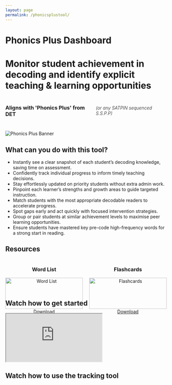 ```yaml
---
layout: page
permalink: /phonicsplustool/
---
```

<div class="hero-header">
  <h1 class="hero-title">Phonics Plus Dashboard</h1>
</div>
<h1>Monitor student achievement in decoding and identify explicit teaching & learning opportunities</h1>
<div style="display: flex; align-items: baseline; gap: 10px;">
  <h3>Aligns with 'Phonics Plus' from DET</h3>
  <h6 style="font-weight: 300;">(or any SATPIN sequenced S.S.P.P)</h6>
</div>

<p class="center-text">
  <img src="{{ '/assets/img/phonicsplusbanner.png' | relative_url }}" alt="Phonics Plus Banner" />
</p>

<h2>What can you do with this tool?</h2>
<ul class="lead">
    <li>Instantly see a clear snapshot of each student’s decoding knowledge, saving time on assessment.</li>
    <li>Confidently track individual progress to inform timely teaching decisions.</li>
    <li>Stay effortlessly updated on priority students without extra admin work.</li>
    <li>Pinpoint each learner’s strengths and growth areas to guide targeted instruction.</li>
    <li>Match students with the most appropriate decodable readers to accelerate progress.</li>
    <li>Spot gaps early and act quickly with focused intervention strategies.</li>
    <li>Group or pair students at similar achievement levels to maximise peer learning opportunities.</li>
    <li>Ensure students have mastered key pre-code high-frequency words for a strong start in reading.</li>
</ul>

<h2>Resources</h2>
<div class="flex-columns" style="display: flex; gap: 20px; text-align: center;">
  <!-- Column 1 -->
  <div style="flex: 1;">
    <h3>Word List</h3>
    <img src="{{ site.baseurl }}/assets/img/wordlist.png" alt="Word List" style="width: 100%; height: auto; max-width: 400px;">
    <br>
   <a href="{{ '/assets/files/wordlist.pdf' | relative_url }}" class="btn btn-primary" download>Download</a>
  </div>

  <!-- Column 2 -->
  <div style="flex: 1;">
    <h3>Flashcards</h3>
    <img src="{{ site.baseurl }}/assets/img/flashcards.png" alt="Flashcards" style="width: 100%; height: auto; max-width: 400px;">
    <br>
    <a href="{{ '/assets/files/flashcards.pdf' | relative_url }}" class="btn btn-primary" download>Download</a>
  </div>
</div>



<h2>Watch how to get started</h2>
<div class="video-embed">
  <iframe
    src="https://www.youtube.com/embed/dQw4w9WgXcQ?si=DsIudnEbD4oYo2UO" 
    title="YouTube video player"
    allow="accelerometer; autoplay; clipboard-write; encrypted-media; gyroscope; picture-in-picture; web-share"
    referrerpolicy="strict-origin-when-cross-origin"
    allowfullscreen
    loading="lazy">
  </iframe>
</div>

<h2>Watch how to use the tracking tool</h2>
